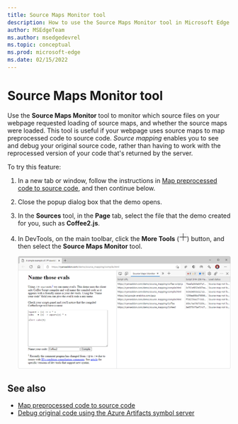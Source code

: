 ```yaml
---
title: Source Maps Monitor tool
description: How to use the Source Maps Monitor tool in Microsoft Edge DevTools.
author: MSEdgeTeam
ms.author: msedgedevrel
ms.topic: conceptual
ms.prod: microsoft-edge
ms.date: 02/15/2022
---
```

# Source Maps Monitor tool

Use the **Source Maps Monitor** tool to monitor which source files on your webpage requested loading of source maps, and whether the source maps were loaded.  This tool is useful if your webpage uses source maps to map preprocessed code to source code.  _Source mapping_ enables you to see and debug your original source code, rather than having to work with the reprocessed version of your code that's returned by the server.


To try this feature:

1. In a new tab or window, follow the instructions in [Map preprocessed code to source code](../javascript/source-maps.md), and then continue below.

1. Close the popup dialog box that the demo opens.

1. In the **Sources** tool, in the **Page** tab, select the file that the demo created for you, such as **Coffee2.js**.

1. In DevTools, on the main toolbar, click the **More Tools** (![More Tools icon.](../media/more-tools-icon-light-theme.png)) button, and then select the **Source Maps Monitor** tool.

   ![The Source Maps Monitor tool.](../media/source-maps-monitor-tool.png)


<!-- ====================================================================== -->
## See also

* [Map preprocessed code to source code](../javascript/source-maps.md)
* [Debug original code using the Azure Artifacts symbol server](../javascript/ado-symbol-server.md)
